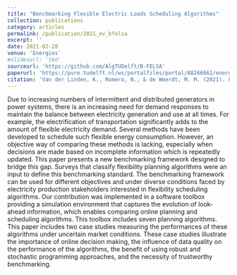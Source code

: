 ```yaml
---
title: "Benchmarking Flexible Electric Loads Scheduling Algorithms"
collection: publications
category: articles
permalink: /publication/2021_ev_bfelsa
excerpt: ''
date: 2021-02-28
venue: 'Energies'
#slidesurl: 'tbd'
sourceurl: 'https://github.com/AlgTUDelft/B-FELSA'
paperurl: 'https://pure.tudelft.nl/ws/portalfiles/portal/88266662/energies_14_01269_v2.pdf'
citation: 'Van der Linden, K., Romero, N., & de Weerdt, M. M. (2021). &quot;Benchmarking Flexible Electric Loads Scheduling Algorithms.&quot; <i>Energies</i> 14(5), 1269.'
---
```


Due to increasing numbers of intermittent and distributed generators in power systems, there is an increasing need for demand responses to maintain the balance between electricity generation and use at all times. For example, the electrification of transportation significantly adds to the amount of flexible electricity demand. Several methods have been developed to schedule such flexible energy consumption. However, an objective way of comparing these methods is lacking, especially when decisions are made based on incomplete information which is repeatedly updated. This paper presents a new benchmarking framework designed to bridge this gap. Surveys that classify flexibility planning algorithms were an input to define this benchmarking standard. The benchmarking framework can be used for different objectives and under diverse conditions faced by electricity production stakeholders interested in flexibility scheduling algorithms. Our contribution was implemented in a software toolbox providing a simulation environment that captures the evolution of look-ahead information, which enables comparing online planning and scheduling algorithms. This toolbox includes seven planning algorithms. This paper includes two case studies measuring the performances of these algorithms under uncertain market conditions. These case studies illustrate the importance of online decision making, the influence of data quality on the performance of the algorithms, the benefit of using robust and stochastic programming approaches, and the necessity of trustworthy benchmarking.